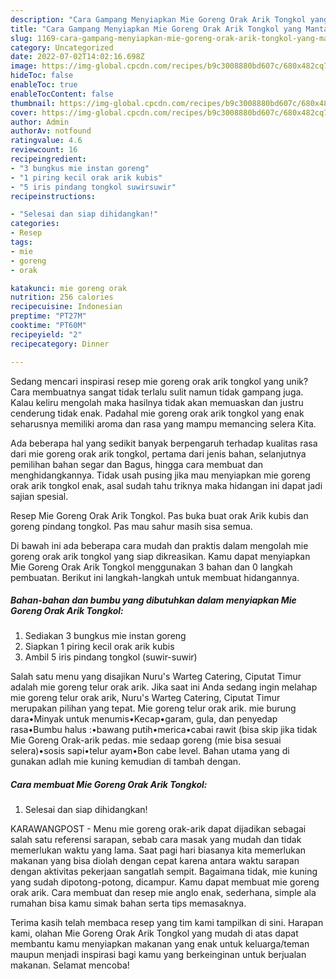 ```yaml
---
description: "Cara Gampang Menyiapkan Mie Goreng Orak Arik Tongkol yang Mantap"
title: "Cara Gampang Menyiapkan Mie Goreng Orak Arik Tongkol yang Mantap"
slug: 1169-cara-gampang-menyiapkan-mie-goreng-orak-arik-tongkol-yang-mantap
category: Uncategorized
date: 2022-07-02T14:02:16.698Z
image: https://img-global.cpcdn.com/recipes/b9c3008880bd607c/680x482cq70/mie-goreng-orak-arik-tongkol-foto-resep-utama.jpg
hideToc: false
enableToc: true
enableTocContent: false
thumbnail: https://img-global.cpcdn.com/recipes/b9c3008880bd607c/680x482cq70/mie-goreng-orak-arik-tongkol-foto-resep-utama.jpg
cover: https://img-global.cpcdn.com/recipes/b9c3008880bd607c/680x482cq70/mie-goreng-orak-arik-tongkol-foto-resep-utama.jpg
author: Admin
authorAv: notfound
ratingvalue: 4.6
reviewcount: 16
recipeingredient:
- "3 bungkus mie instan goreng"
- "1 piring kecil orak arik kubis"
- "5 iris pindang tongkol suwirsuwir"
recipeinstructions:

- "Selesai dan siap dihidangkan!"
categories:
- Resep
tags:
- mie
- goreng
- orak

katakunci: mie goreng orak 
nutrition: 256 calories
recipecuisine: Indonesian
preptime: "PT27M"
cooktime: "PT60M"
recipeyield: "2"
recipecategory: Dinner

---
```





Sedang mencari inspirasi resep mie goreng orak arik tongkol yang unik? Cara membuatnya sangat tidak terlalu sulit namun tidak gampang juga. Kalau keliru mengolah maka hasilnya tidak akan memuaskan dan justru cenderung tidak enak. Padahal mie goreng orak arik tongkol yang enak seharusnya memiliki aroma dan rasa yang mampu memancing selera Kita.





Ada beberapa hal yang sedikit banyak berpengaruh terhadap kualitas rasa dari mie goreng orak arik tongkol, pertama dari jenis bahan, selanjutnya pemilihan bahan segar dan Bagus, hingga cara membuat dan menghidangkannya. Tidak usah pusing jika mau menyiapkan mie goreng orak arik tongkol enak,      asal sudah tahu triknya maka hidangan ini dapat jadi sajian spesial.














Resep Mie Goreng Orak Arik Tongkol. Pas buka buat orak Arik kubis dan goreng pindang tongkol. Pas mau sahur masih sisa semua.






Di bawah ini ada beberapa cara mudah dan praktis dalam mengolah mie goreng orak arik tongkol yang siap dikreasikan. Kamu dapat menyiapkan Mie Goreng Orak Arik Tongkol menggunakan 3 bahan dan 0 langkah pembuatan. Berikut ini langkah-langkah untuk membuat hidangannya.

<!--inarticleads1-->

##### Bahan-bahan dan bumbu yang dibutuhkan dalam menyiapkan Mie Goreng Orak Arik Tongkol:

1. Sediakan 3 bungkus mie instan goreng
1. Siapkan 1 piring kecil orak arik kubis
1. Ambil 5 iris pindang tongkol (suwir-suwir)


Salah satu menu yang disajikan Nuru&#39;s Warteg Catering, Ciputat Timur adalah mie goreng telur orak arik. Jika saat ini Anda sedang ingin melahap mie goreng telur orak arik, Nuru&#39;s Warteg Catering, Ciputat Timur merupakan pilihan yang tepat. Mie goreng telur orak arik. mie burung dara•Minyak untuk menumis•Kecap•garam, gula, dan penyedap rasa•Bumbu halus :•bawang putih•merica•cabai rawit (bisa skip jika tidak Mie Goreng Orak-arik pedas. mie sedaap goreng (mie bisa sesuai selera)•sosis sapi•telur ayam•Bon cabe level. Bahan utama yang di gunakan adlah mie kuning kemudian di tambah dengan. 

<!--inarticleads2-->

##### Cara membuat Mie Goreng Orak Arik Tongkol:


1. Selesai dan siap dihidangkan!

KARAWANGPOST - Menu mie goreng orak-arik dapat dijadikan sebagai salah satu referensi sarapan, sebab cara masak yang mudah dan tidak memerlukan waktu yang lama. Saat pagi hari biasanya kita memerlukan makanan yang bisa diolah dengan cepat karena antara waktu sarapan dengan aktivitas pekerjaan sangatlah sempit. Bagaimana tidak, mie kuning yang sudah dipotong-potong, dicampur. Kamu dapat membuat mie goreng orak arik. Cara membuat dan resep mie anglo enak, sederhana, simple ala rumahan bisa kamu simak bahan serta tips memasaknya. 

Terima kasih telah membaca resep yang tim kami tampilkan di sini. Harapan kami, olahan Mie Goreng Orak Arik Tongkol yang mudah di atas dapat membantu kamu menyiapkan makanan yang enak untuk keluarga/teman maupun menjadi inspirasi bagi kamu yang berkeinginan untuk berjualan makanan. Selamat mencoba!
